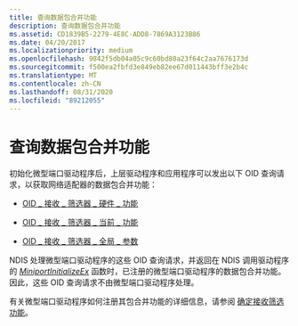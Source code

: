 ```yaml
---
title: 查询数据包合并功能
description: 查询数据包合并功能
ms.assetid: CD1839B5-2279-4E8C-ADD8-7869A3123B86
ms.date: 04/20/2017
ms.localizationpriority: medium
ms.openlocfilehash: 9842f5db04a05c9c60bd80a23f64c2aa7676173d
ms.sourcegitcommit: f500ea2fbfd3e849eb82ee67d011443bff3e2b4c
ms.translationtype: MT
ms.contentlocale: zh-CN
ms.lasthandoff: 08/31/2020
ms.locfileid: "89212055"
---
```

# <a name="querying-packet-coalescing-capabilities"></a>查询数据包合并功能


初始化微型端口驱动程序后，上层驱动程序和应用程序可以发出以下 OID 查询请求，以获取网络适配器的数据包合并功能：

-   [OID \_ 接收 \_ 筛选器 \_ 硬件 \_ 功能](./oid-receive-filter-hardware-capabilities.md)

-   [OID \_ 接收 \_ 筛选器 \_ 当前 \_ 功能](./oid-receive-filter-current-capabilities.md)

-   [OID \_ 接收 \_ 筛选器 \_ 全局 \_ 参数](./oid-receive-filter-global-parameters.md)

NDIS 处理微型端口驱动程序的这些 OID 查询请求，并返回在 NDIS 调用驱动程序的 [*MiniportInitializeEx*](/windows-hardware/drivers/ddi/ndis/nc-ndis-miniport_initialize) 函数时，已注册的微型端口驱动程序的数据包合并功能。 因此，这些 OID 查询请求不由微型端口驱动程序处理。

有关微型端口驱动程序如何注册其包合并功能的详细信息，请参阅 [确定接收筛选功能](determining-receive-filtering-capabilities.md)。

 

